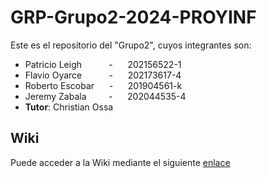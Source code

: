 # GRP-Grupo2-2024-PROYINF

Este es el repositorio del "Grupo2", cuyos integrantes son:


* Patricio Leigh   &nbsp;&nbsp;&nbsp;&nbsp; &nbsp;&nbsp;&nbsp;&nbsp; - &nbsp;&nbsp;&nbsp;&nbsp; 202156522-1
* Flavio Oyarce    &nbsp;&nbsp;&nbsp;&nbsp; &nbsp;&nbsp;&nbsp;&nbsp; - &nbsp;&nbsp;&nbsp;&nbsp; 202173617-4
* Roberto Escobar  &nbsp;&nbsp;&nbsp;&nbsp;                          - &nbsp;&nbsp;&nbsp;&nbsp; 201904561-k
* Jeremy Zabala &nbsp;&nbsp;&nbsp;&nbsp; &nbsp;&nbsp;          - &nbsp;&nbsp;&nbsp;&nbsp; 202044535-4
* **Tutor**: Christian Ossa


## Wiki

Puede acceder a la Wiki mediante el siguiente [enlace](https://github.com/patoleigh/GRP-Grupo2-2024-PROYINF/wiki)
